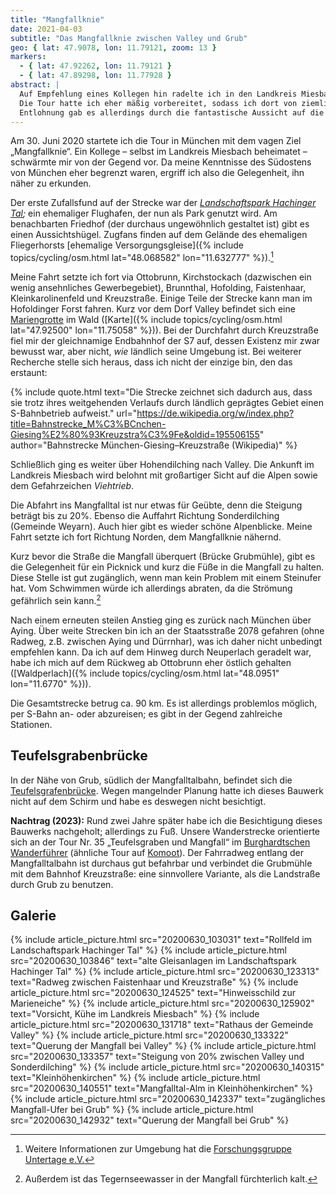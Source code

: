 ```yaml
---
title: "Mangfallknie"
date: 2021-04-03
subtitle: "Das Mangfallknie zwischen Valley und Grub"
geo: { lat: 47.9078, lon: 11.79121, zoom: 13 }
markers:
  - { lat: 47.92262, lon: 11.79121 }
  - { lat: 47.89298, lon: 11.77928 }
abstract: |
  Auf Empfehlung eines Kollegen hin radelte ich in den Landkreis Miesbach zum Mangfallknie.
  Die Tour hatte ich eher mäßig vorbereitet, sodass ich dort von ziemlichen Steigungen überrascht worden bin, die ich durch Schieben überwinden musste.
  Entlohnung gab es allerdings durch die fantastische Aussicht auf die Alpen und die Landschaft im Landkreis.
---
```


Am 30. Juni 2020 startete ich die Tour in München mit dem vagen Ziel „Mangfallknie“.
Ein Kollege – selbst im Landkreis Miesbach beheimatet – schwärmte mir von der Gegend vor.
Da meine Kenntnisse des Südostens von München eher begrenzt waren, ergriff ich also die Gelegenheit, ihn näher zu erkunden.

Der erste Zufallsfund auf der Strecke war der _[Landschaftspark Hachinger Tal](https://de.wikipedia.org/wiki/Landschaftspark_Hachinger_Tal);_ ein ehemaliger Flughafen, der nun als Park genutzt wird.
Am benachbarten Friedhof (der durchaus ungewöhnlich gestaltet ist) gibt es einen Aussichtshügel.
Zugfans finden auf dem Gelände des ehemaligen Fliegerhorsts [ehemalige Versorgungsgleise]({% include topics/cycling/osm.html lat="48.068582" lon="11.632777" %}).[^footnote-park]

Meine Fahrt setzte ich fort via Ottobrunn, Kirchstockach (dazwischen ein wenig ansehnliches Gewerbegebiet), Brunnthal, Hofolding, Faistenhaar, Kleinkarolinenfeld und Kreuzstraße.
Einige Teile der Strecke kann man im Hofoldinger Forst fahren.
Kurz vor dem Dorf Valley befindet sich eine [Mariengrotte](https://de.wikipedia.org/wiki/Kleinkarolinenfeld) im Wald ([Karte]({% include topics/cycling/osm.html lat="47.92500" lon="11.75058" %})).
Bei der Durchfahrt durch Kreuzstraße fiel mir der gleichnamige Endbahnhof der S7 auf, dessen Existenz mir zwar bewusst war, aber nicht, _wie_ ländlich seine Umgebung ist.
Bei weiterer Recherche stelle sich heraus, dass ich nicht der einzige bin, den das erstaunt:

{% include quote.html text="Die Strecke zeichnet sich dadurch aus, dass sie trotz ihres weitgehenden Verlaufs durch ländlich geprägtes Gebiet einen S-Bahnbetrieb aufweist." url="https://de.wikipedia.org/w/index.php?title=Bahnstrecke_M%C3%BCnchen-Giesing%E2%80%93Kreuzstra%C3%9Fe&oldid=195506155" author="Bahnstrecke München-Giesing–Kreuzstraße (Wikipedia)" %}

Schließlich ging es weiter über Hohendilching nach Valley.
Die Ankunft im Landkreis Miesbach wird belohnt mit großartiger Sicht auf die Alpen sowie dem Gefahrzeichen _Viehtrieb_.

Die Abfahrt ins Mangfalltal ist nur etwas für Geübte, denn die Steigung beträgt bis zu 20%.
Ebenso die Auffahrt Richtung Sonderdilching (Gemeinde Weyarn).
Auch hier gibt es wieder schöne Alpenblicke.
Meine Fahrt setzte ich fort Richtung Norden, dem Mangfallknie nähernd.

Kurz bevor die Straße die Mangfall überquert (Brücke Grubmühle), gibt es die Gelegenheit für ein Picknick und kurz die Füße in die Mangfall zu halten.
Diese Stelle ist gut zugänglich, wenn man kein Problem mit einem Steinufer hat.
Vom Schwimmen würde ich allerdings abraten, da die Strömung gefährlich sein kann.[^footnote-mangfall]

Nach einem erneuten steilen Anstieg ging es zurück nach München über Aying.
Über weite Strecken bin ich an der Staatsstraße 2078 gefahren (ohne Radweg, z.B. zwischen Aying und Dürrnhar), was ich daher nicht unbedingt empfehlen kann.
Da ich auf dem Hinweg durch Neuperlach geradelt war, habe ich mich auf dem Rückweg ab Ottobrunn eher östlich gehalten ([Waldperlach]({% include topics/cycling/osm.html lat="48.0951" lon="11.6770" %})).

Die Gesamtstrecke betrug ca. 90 km.
Es ist allerdings problemlos möglich, per S-Bahn an- oder abzureisen; es gibt in der Gegend zahlreiche Stationen.

## Teufelsgrabenbrücke

In der Nähe von Grub, südlich der Mangfalltalbahn, befindet sich die [Teufelsgrafenbrücke](https://de.wikipedia.org/wiki/Teufelsgrabenbr%C3%BCcke_(Valley)).
Wegen mangelnder Planung hatte ich dieses Bauwerk nicht auf dem Schirm und habe es deswegen nicht besichtigt.

**Nachtrag (2023):** Rund zwei Jahre später habe ich die Besichtigung dieses Bauwerks nachgeholt; allerdings zu Fuß.
Unsere Wanderstrecke orientierte sich an der Tour Nr. 35 „Teufelsgraben und Mangfall“ im [Burghardtschen Wanderführer](https://www.rother.de/de/reihe/rother-wanderfuhrer/munchen.html) (ähnliche Tour auf [Komoot](https://www.komoot.de/smarttour/37492)).
Der Fahrradweg entlang der Mangfalltalbahn ist durchaus gut befahrbar und verbindet die Grubmühle mit dem Bahnhof Kreuzstraße: eine sinnvollere Variante, als die Landstraße durch Grub zu benutzen.

## Galerie

<div class="gallery">
  {% include article_picture.html src="20200630_103031" text="Rollfeld im Landschaftspark Hachinger Tal" %}
  {% include article_picture.html src="20200630_103846" text="alte Gleisanlagen im Landschaftspark Hachinger Tal" %}
  {% include article_picture.html src="20200630_123313" text="Radweg zwischen Faistenhaar und Kreuzstraße" %}
  {% include article_picture.html src="20200630_124525" text="Hinweisschild zur Marieneiche" %}
  {% include article_picture.html src="20200630_125902" text="Vorsicht, Kühe im Landkreis Miesbach" %}
  {% include article_picture.html src="20200630_131718" text="Rathaus der Gemeinde Valley" %}
  {% include article_picture.html src="20200630_133322" text="Querung der Mangfall bei Valley" %}
  {% include article_picture.html src="20200630_133357" text="Steigung von 20% zwischen Valley und Sonderdilching" %}
  {% include article_picture.html src="20200630_140315" text="Kleinhöhenkirchen" %}
  {% include article_picture.html src="20200630_140551" text="Mangfalltal-Alm in Kleinhöhenkirchen" %}
  {% include article_picture.html src="20200630_142337" text="zugängliches Mangfall-Ufer bei Grub" %}
  {% include article_picture.html src="20200630_142932" text="Querung der Mangfall bei Grub" %}
</div>

[^footnote-park]: Weitere Informationen zur Umgebung hat die [Forschungsgruppe Untertage e.V.](https://fgut.wordpress.com/bauwerke/wk2/militarische-anlagen2/bayern/neubiberg-flughafen/)
[^footnote-mangfall]: Außerdem ist das Tegernseewasser in der Mangfall fürchterlich kalt.
